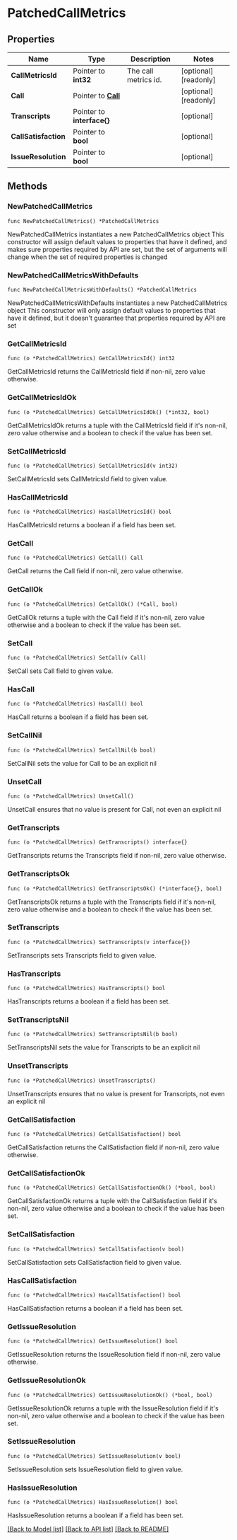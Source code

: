 # PatchedCallMetrics

## Properties

Name | Type | Description | Notes
------------ | ------------- | ------------- | -------------
**CallMetricsId** | Pointer to **int32** | The call metrics id. | [optional] [readonly] 
**Call** | Pointer to [**Call**](Call.md) |  | [optional] [readonly] 
**Transcripts** | Pointer to **interface{}** |  | [optional] 
**CallSatisfaction** | Pointer to **bool** |  | [optional] 
**IssueResolution** | Pointer to **bool** |  | [optional] 

## Methods

### NewPatchedCallMetrics

`func NewPatchedCallMetrics() *PatchedCallMetrics`

NewPatchedCallMetrics instantiates a new PatchedCallMetrics object
This constructor will assign default values to properties that have it defined,
and makes sure properties required by API are set, but the set of arguments
will change when the set of required properties is changed

### NewPatchedCallMetricsWithDefaults

`func NewPatchedCallMetricsWithDefaults() *PatchedCallMetrics`

NewPatchedCallMetricsWithDefaults instantiates a new PatchedCallMetrics object
This constructor will only assign default values to properties that have it defined,
but it doesn't guarantee that properties required by API are set

### GetCallMetricsId

`func (o *PatchedCallMetrics) GetCallMetricsId() int32`

GetCallMetricsId returns the CallMetricsId field if non-nil, zero value otherwise.

### GetCallMetricsIdOk

`func (o *PatchedCallMetrics) GetCallMetricsIdOk() (*int32, bool)`

GetCallMetricsIdOk returns a tuple with the CallMetricsId field if it's non-nil, zero value otherwise
and a boolean to check if the value has been set.

### SetCallMetricsId

`func (o *PatchedCallMetrics) SetCallMetricsId(v int32)`

SetCallMetricsId sets CallMetricsId field to given value.

### HasCallMetricsId

`func (o *PatchedCallMetrics) HasCallMetricsId() bool`

HasCallMetricsId returns a boolean if a field has been set.

### GetCall

`func (o *PatchedCallMetrics) GetCall() Call`

GetCall returns the Call field if non-nil, zero value otherwise.

### GetCallOk

`func (o *PatchedCallMetrics) GetCallOk() (*Call, bool)`

GetCallOk returns a tuple with the Call field if it's non-nil, zero value otherwise
and a boolean to check if the value has been set.

### SetCall

`func (o *PatchedCallMetrics) SetCall(v Call)`

SetCall sets Call field to given value.

### HasCall

`func (o *PatchedCallMetrics) HasCall() bool`

HasCall returns a boolean if a field has been set.

### SetCallNil

`func (o *PatchedCallMetrics) SetCallNil(b bool)`

 SetCallNil sets the value for Call to be an explicit nil

### UnsetCall
`func (o *PatchedCallMetrics) UnsetCall()`

UnsetCall ensures that no value is present for Call, not even an explicit nil
### GetTranscripts

`func (o *PatchedCallMetrics) GetTranscripts() interface{}`

GetTranscripts returns the Transcripts field if non-nil, zero value otherwise.

### GetTranscriptsOk

`func (o *PatchedCallMetrics) GetTranscriptsOk() (*interface{}, bool)`

GetTranscriptsOk returns a tuple with the Transcripts field if it's non-nil, zero value otherwise
and a boolean to check if the value has been set.

### SetTranscripts

`func (o *PatchedCallMetrics) SetTranscripts(v interface{})`

SetTranscripts sets Transcripts field to given value.

### HasTranscripts

`func (o *PatchedCallMetrics) HasTranscripts() bool`

HasTranscripts returns a boolean if a field has been set.

### SetTranscriptsNil

`func (o *PatchedCallMetrics) SetTranscriptsNil(b bool)`

 SetTranscriptsNil sets the value for Transcripts to be an explicit nil

### UnsetTranscripts
`func (o *PatchedCallMetrics) UnsetTranscripts()`

UnsetTranscripts ensures that no value is present for Transcripts, not even an explicit nil
### GetCallSatisfaction

`func (o *PatchedCallMetrics) GetCallSatisfaction() bool`

GetCallSatisfaction returns the CallSatisfaction field if non-nil, zero value otherwise.

### GetCallSatisfactionOk

`func (o *PatchedCallMetrics) GetCallSatisfactionOk() (*bool, bool)`

GetCallSatisfactionOk returns a tuple with the CallSatisfaction field if it's non-nil, zero value otherwise
and a boolean to check if the value has been set.

### SetCallSatisfaction

`func (o *PatchedCallMetrics) SetCallSatisfaction(v bool)`

SetCallSatisfaction sets CallSatisfaction field to given value.

### HasCallSatisfaction

`func (o *PatchedCallMetrics) HasCallSatisfaction() bool`

HasCallSatisfaction returns a boolean if a field has been set.

### GetIssueResolution

`func (o *PatchedCallMetrics) GetIssueResolution() bool`

GetIssueResolution returns the IssueResolution field if non-nil, zero value otherwise.

### GetIssueResolutionOk

`func (o *PatchedCallMetrics) GetIssueResolutionOk() (*bool, bool)`

GetIssueResolutionOk returns a tuple with the IssueResolution field if it's non-nil, zero value otherwise
and a boolean to check if the value has been set.

### SetIssueResolution

`func (o *PatchedCallMetrics) SetIssueResolution(v bool)`

SetIssueResolution sets IssueResolution field to given value.

### HasIssueResolution

`func (o *PatchedCallMetrics) HasIssueResolution() bool`

HasIssueResolution returns a boolean if a field has been set.


[[Back to Model list]](../README.md#documentation-for-models) [[Back to API list]](../README.md#documentation-for-api-endpoints) [[Back to README]](../README.md)



